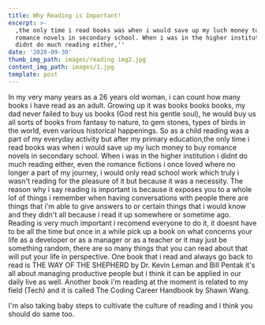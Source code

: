 ```yaml
---
title: Why Reading is Important!
excerpt: >-
  ,the only time i read books was when i would save up my luch money to buy
  romance novels in secondary school. When i was in the higher institution  i
  didnt do much reading either,''
date: '2020-09-30'
thumb_img_path: images/reading img2.jpg
content_img_path: images/1.jpg
template: post
---
```

In my very many years as a 26 years old woman, i can count how many books i have read as an adult. Growing up it was books books books, my dad never failed to buy us books (God rest his gentle soul), he would buy us all sorts of books from fantasy to nature, to gem stones, types of birds in the world, even various historical happenings. So as a child reading was a part of my everyday activity but after my primary education,the only time i read books was when i would save up my luch money to buy romance novels in secondary school. When i was in the higher institution  i didnt do much reading either, even the romance fictions i once loved where no longer a part of my journey, i would only read school work which truly i wasn't reading for the pleasure of it but because it was a necessity.
The reason why i say reading is important is because it exposes you to a whole lof of things i remember when having conversations with people there are things that i'm able to give answers to or certain things that i would know and they didn't all because i read it up somewhere or sometime  ago.
Reading is very much important i recomend everyone to do it, it doesnt have to be all the time but once in a while pick up a book on what concerns your life as a developer or as a manager or as a teacher or it may just be something random, there are so many things that you can read about that will put your life in perspective. One book that i read and always go back to read is THE WAY OF THE SHEPHERD by Dr. Kevin Leman and Bill Pentak it's all about managing productive people but i think it can be applied in our daily live as well. Another book i'm reading at the moment is related to my field (Tech) and it is called The Coding Career Handbook by Shawn Wang.

I'm also taking baby steps to cultivate the culture of reading and i think you should do same too.